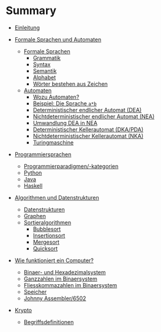 # Summary
- [Einleitung](./einleitung.md)

- [Formale Sprachen und Automaten](fsa/README.md)
    - [Formale Sprachen](fsa/fs/README.md)
        - [Grammatik](fsa/fs/grammatik.md)
        - [Syntax](fsa/fs/syntax.md)
        - [Semantik](fsa/fs/semantik.md)
        - [Alphabet](fsa/fs/alphabet.md)
        - [Wörter bestehen aus Zeichen](fsa/fs/wz.md)
    - [Automaten](fsa/aut/README.md)
        - [Wozu Automaten?](fsa/aut/wozu.md)
        - [Beispiel: Die Sprache `a*b`](fsa/aut/asternb.md)
        - [Deterministischer endlicher Automat (DEA)](fsa/aut/dea.md)
        - [Nichtdeterministischer endlicher Automat (NEA)](fsa/aut/nea.md)
        - [Umwandlung DEA in NEA](fsa/aut/umwandlung.md)
        - [Deterministischer Kellerautomat (DKA/PDA)](fsa/aut/dka.md)
        - [Nichtdeterministischer Kellerautomat (NKA)](fsa/aut/nka.md)
        - [Turingmaschine](fsa/aut/tm.md)
- [Programmiersprachen](ps/README.md)
    - [Programmierparadigmen/-kategorien]()
    - [Python]()
    - [Java]()
    - [Haskell]()
- [Algorithmen und Datenstrukturen]()
    - [Datenstrukturen]()
    - [Graphen]()
    - [Sortieralgorithmen]()
        - [Bubblesort]()
        - [Insertionsort]()
        - [Mergesort]()
        - [Quicksort]()
- [Wie funktioniert ein Computer?]()
    - [Binaer- und Hexadezimalsystem]()
    - [Ganzzahlen im Binaersystem]()
    - [Fliesskommazahlen im Binaersystem]()
    - [Speicher]()
    - [Johnny Assembler/6502]()
- [Krypto]()
    - [Begriffsdefinitionen]()
